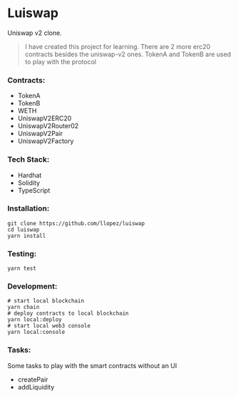 # Luiswap

Uniswap v2 clone.

> I have created this project for learning. There are 2 more erc20 contracts besides the uniswap-v2 ones. TokenA and TokenB are used to play with the protocol

### Contracts:

- TokenA
- TokenB
- WETH
- UniswapV2ERC20
- UniswapV2Router02
- UniswapV2Pair
- UniswapV2Factory

### Tech Stack:

- Hardhat
- Solidity
- TypeScript

### Installation:

```shell
git clone https://github.com/llopez/luiswap
cd luiswap
yarn install
```

### Testing:

```shell
yarn test
```

### Development:

```shell
# start local blockchain
yarn chain
# deploy contracts to local blockchain
yarn local:deploy
# start local web3 console
yarn local:console
```

### Tasks:

Some tasks to play with the smart contracts without an UI

- createPair
- addLiquidity
